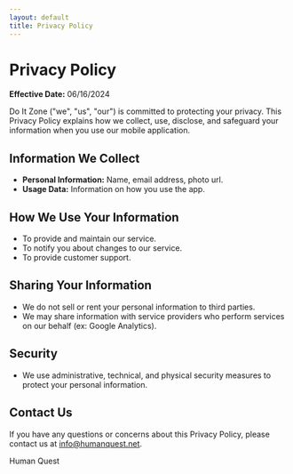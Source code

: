 ```yaml
---
layout: default
title: Privacy Policy
---
```


# Privacy Policy

**Effective Date:** 06/16/2024

Do It Zone ("we", "us", "our") is committed to protecting your privacy. This Privacy Policy explains how we collect, use, disclose, and safeguard your information when you use our mobile application. 

## Information We Collect
- **Personal Information:** Name, email address, photo url.
- **Usage Data:** Information on how you use the app.

## How We Use Your Information
- To provide and maintain our service.
- To notify you about changes to our service.
- To provide customer support.

## Sharing Your Information
- We do not sell or rent your personal information to third parties.
- We may share information with service providers who perform services on our behalf (ex: Google Analytics).

## Security
- We use administrative, technical, and physical security measures to protect your personal information.

## Contact Us
If you have any questions or concerns about this Privacy Policy, please contact us at info@humanquest.net.

Human Quest
